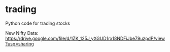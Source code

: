 # trading
Python code for trading stocks

New Nifty Data: https://drive.google.com/file/d/1ZK_125J_yXGUD1rx18NDFiJbe79uzpdP/view?usp=sharing

